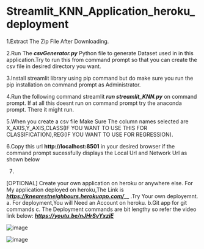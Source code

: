 # Streamlit_KNN_Application_heroku_deployment
1.Extract The Zip File After Downloading.

2.Run The _**csvGenerator.py**_ Python file to generate Dataset used in in this application.Try to run this from command prompt so that you can create the csv file in desired directory you want.

3.Install streamlit library using pip command but do make sure you run the pip installation on command prompt as Administrator.

4.Run the following command streamlit _**run streamlit_KNN.py**_ on command prompt. If at all this doesnt run on command prompt try the anaconda prompt.
There it might run.

5.When you create a csv file Make Sure The column names selected are X_AXIS,Y_AXIS,CLASS(IF YOU WANT TO USE THIS FOR CLASSIFICATION),REG(IF YOU WANT TO USE FOR REGRESSION).

6.Copy this url **http://localhost:8501** in your desired browser if the command prompt sucessfully displays the Local Url and Network Url as shown below

7.
[OPTIONAL] 
Create your own application on heroku or anywhere else. For My application deployed on heroku,The Link is _**https://knearestneighbours.herokuapp.com/**___ .Try Your own deployemnt.
  a. For deployment,You will Need an Account on heroku.
  b.Git app for git commands
  c. The Deployment commands are bit lengthy so refer the video link below:
  _**https://youtu.be/nJHrSvYxzjE**_

![image](https://user-images.githubusercontent.com/47116187/144445875-6e1b6bc0-e1f4-42e4-b752-d557aa6f6d06.png)


![image](https://user-images.githubusercontent.com/47116187/145243480-d1625772-5a65-44ad-a4c5-5aca73ed3ad6.png)
